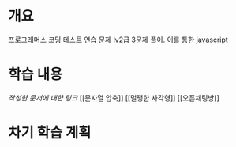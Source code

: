 # 개요
프로그래머스 코딩 테스트 연습 문제 lv2급 3문제 풀이. 이를 통한 javascript

# 학습 내용
*작성한 문서에 대한 링크*
[[문자열 압축]]
[[멀쩡한 사각형]]
[[오픈채팅방]]

# 차기 학습 계획